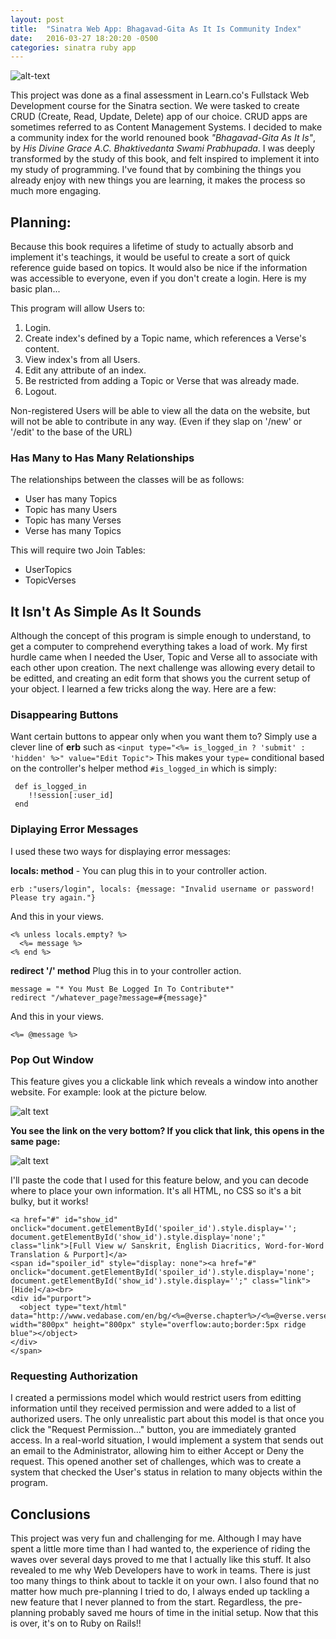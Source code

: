 ```yaml
---
layout: post
title:  "Sinatra Web App: Bhagavad-Gita As It Is Community Index"
date:   2016-03-27 18:20:20 -0500
categories: sinatra ruby app
---
```

![alt-text](https://farm2.staticflickr.com/1519/26007769742_bc1a5b7908.jpg)

This project was done as a final assessment in Learn.co's Fullstack Web Development course for the Sinatra section. We were tasked to create CRUD (Create, Read, Update, Delete) app of our choice. CRUD apps are sometimes referred to as Content Management Systems. I decided to make a community index for the world renouned book *"Bhagavad-Gita As It Is"*, by *His Divine Grace A.C. Bhaktivedanta Swami Prabhupada*. I was deeply transformed by the study of this book, and felt inspired to implement it into my study of programming. I've found that by combining the things you already enjoy with new things you are learning, it makes the process so much more engaging.

## Planning:
Because this book requires a lifetime of study to actually absorb and implement it's teachings, it would be useful to create a sort of quick reference guide based on topics. It would also be nice if the information was accessible to everyone, even if you don't create a login. Here is my basic plan...

This program will allow Users to:

1. Login.
2. Create index's defined by a Topic name, which references a Verse's content.
3. View index's from all Users.
4. Edit any attribute of an index.
5. Be restricted from adding a Topic or Verse that was already made.
6. Logout.

Non-registered Users will be able to view all the data on the website, but will not be able to contribute in any way. (Even if they slap on '/new' or '/edit' to the base of the URL)

### Has Many to Has Many Relationships
The relationships between the classes will be as follows:

  - User has many Topics
  - Topic has many Users
  - Topic has many Verses
  - Verse has many Topics

  This will require two Join Tables:

  - UserTopics
  - TopicVerses

## It Isn't As Simple As It Sounds
Although the concept of this program is simple enough to understand, to get a computer to comprehend everything takes a load of work. My first hurdle came when I needed the User, Topic and Verse all to associate with each other upon creation. The next challenge was allowing every detail to be editted, and creating an edit form that shows you the current setup of your object. I learned a few tricks along the way. Here are a few:

### Disappearing Buttons
Want certain buttons to appear only when you want them to? Simply use a clever line of **erb** such as `<input type="<%= is_logged_in ? 'submit' : 'hidden' %>" value="Edit Topic">`
This makes your `type=` conditional based on the controller's helper method `#is_logged_in` which is simply:

     def is_logged_in
        !!session[:user_id]
     end

### Diplaying Error Messages
I used these two ways for displaying error messages:

**locals: method** - 
You can plug this in to your controller action.

    erb :"users/login", locals: {message: "Invalid username or password! Please try again."}

And this in your views.

    <% unless locals.empty? %>
      <%= message %>
    <% end %>

**redirect '/' method**
Plug this in to your controller action.

    message = "* You Must Be Logged In To Contribute*"
    redirect "/whatever_page?message=#{message}"

And this in your views.

    <%= @message %>

### Pop Out Window
This feature gives you a clickable link which reveals a window into another website. For example: look at the picture below. 

![alt text](https://farm2.staticflickr.com/1579/25494709784_be29dbe9e5.jpg)

**You see the link on the very bottom?  If you click that link, this opens in the same page:**

![alt text](https://farm2.staticflickr.com/1522/25826633940_3503ebf531.jpg)

I'll paste the code that I used for this feature below, and you can decode where to place your own information. It's all HTML, no CSS so it's a bit bulky, but it works!
    
    <a href="#" id="show_id" onclick="document.getElementById('spoiler_id').style.display=''; document.getElementById('show_id').style.display='none';" class="link">[Full View w/ Sanskrit, English Diacritics, Word-for-Word Translation & Purport]</a>
    <span id="spoiler_id" style="display: none"><a href="#" onclick="document.getElementById('spoiler_id').style.display='none'; document.getElementById('show_id').style.display='';" class="link">[Hide]</a><br>
    <div id="purport"> 
      <object type="text/html" data="http://www.vedabase.com/en/bg/<%=@verse.chapter%>/<%=@verse.verse%>" width="800px" height="800px" style="overflow:auto;border:5px ridge blue"></object>
    </div>
    </span>

### Requesting Authorization

I created a permissions model which would restrict users from editting information until they received permission and were added to a list of authorized users. The only unrealistic part about this model is that once you click the "Request Permission..." button, you are immediately granted access. In a real-world situation, I would implement a system that sends out an email to the Administrator, allowing him to either Accept or Deny the request. This opened another set of challenges, which was to create a system that checked the User's status in relation to many objects within the program.

## Conclusions

This project was very fun and challenging for me. Although I may have spent a little more time than I had wanted to, the experience of riding the waves over several days proved to me that I actually like this stuff. It also revealed to me why Web Developers have to work in teams. There is just too many things to think about to tackle it on your own. I also found that no matter how much pre-planning I tried to do, I always ended up tackling a new feature that I never planned to from the start. Regardless, the pre-planning probably saved me hours of time in the initial setup. Now that this is over, it's on to Ruby on Rails!!
